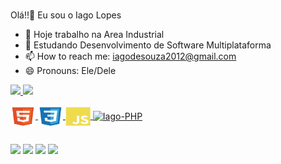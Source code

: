 ### 
Olá!!👋 Eu sou o Iago Lopes 

- 🔭 Hoje trabalho na Area Industrial
- 🌱 Estudando Desenvolvimento de Software Multiplataforma
- 📫 How to reach me: iagodesouza2012@gmail.com
- 😄 Pronouns: Ele/Dele

<div>
  <a href="https://beacons.ai/iagoslopes">
    <img height="100em" src="https://github-readme-stats.vercel.app/api?username=iagoslopes&show_icons=true&include_all_comits=true&count_private=true&theme=tokyonight"/>
    <img height="100em" src="https://github-readme-stats.vercel.app/api/top-langs/?username=iagoslopes&layout=compact&langs_count=16&theme=tokyonight"/>
</div>
  
<div style="display: inline_block"><br>
  <img align="center" alt="Iago-HTML" height="30" width="40" src="https://raw.githubusercontent.com/devicons/devicon/master/icons/html5/html5-original.svg">
  <img align="center" alt="Iago-CSS" height="30" width="40" src="https://raw.githubusercontent.com/devicons/devicon/master/icons/css3/css3-original.svg">
  <img align="center" alt="Iago-Js" height="30" width="40" src="https://raw.githubusercontent.com/devicons/devicon/master/icons/javascript/javascript-plain.svg">
  <img align="center" alt="Iago-PHP" height="30" width="40" src="https://cdn.jsdelivr.net/gh/devicons/devicon/icons/php/php-plain.svg">
</div>
  
  ##
  
<div> 
  <a href="https://instagram.com/iagoslopes" target="_blank"><img src="https://img.shields.io/badge/-Instagram-%23E4405F?style=for-the-badge&logo=instagram&logoColor=white" target="_blank"></a>
 <a href="https://discord.gg/FireStorm#7218" target="_blank"><img src="https://img.shields.io/badge/Discord-7289DA?style=for-the-badge&logo=discord&logoColor=white" target="_blank"></a> 
  <a href = "mailto:iagodesouza2012@gmail.com"><img src="https://img.shields.io/badge/-Gmail-%23333?style=for-the-badge&logo=gmail&logoColor=white" target="_blank"></a>
  <a href="https://www.linkedin.com/in/iago-souza-lopes-aa0094240/" target="_blank"><img src="https://img.shields.io/badge/-LinkedIn-%230077B5?style=for-the-badge&logo=linkedin&logoColor=white" target="_blank"></a> 
  
</div>
